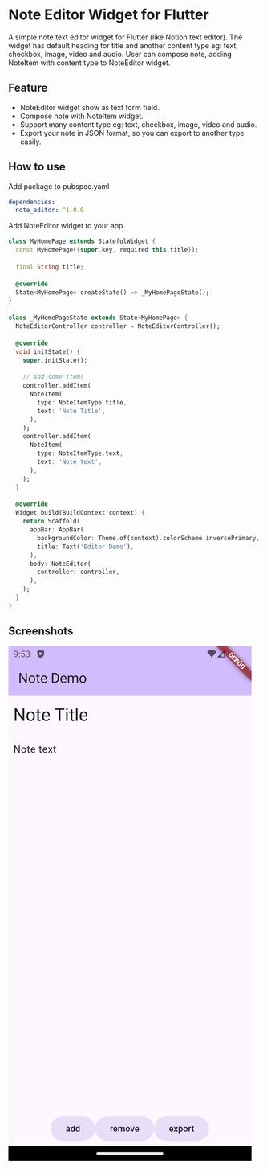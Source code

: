 # Note Editor Widget for Flutter

A simple note text editor widget for Flutter (like Notion text editor). The widget has default heading for title and another content type eg: text, checkbox, image, video and audio. User can compose note,  adding NoteItem with content type to NoteEditor widget.

## Feature

* NoteEditor widget show as text form field.
* Compose note with NoteItem widget.
* Support many content type eg: text, checkbox, image, video and audio.
* Export your note in JSON format, so you can export to another type easily.

## How to use

Add package to pubspec.yaml

```yaml
dependencies:
  note_editor: ^1.0.0
```

Add NoteEditor widget to your app.

```dart
class MyHomePage extends StatefulWidget {
  const MyHomePage({super.key, required this.title});

  final String title;

  @override
  State<MyHomePage> createState() => _MyHomePageState();
}

class _MyHomePageState extends State<MyHomePage> {
  NoteEditorController controller = NoteEditorController(); 

  @override
  void initState() {
    super.initState();

    // Add some items
    controller.addItem(
      NoteItem(
        type: NoteItemType.title,
        text: 'Note Title',
      ),
    );
    controller.addItem(
      NoteItem(
        type: NoteItemType.text,
        text: 'Note text',
      ),
    );
  }

  @override
  Widget build(BuildContext context) {
    return Scaffold(
      appBar: AppBar(
        backgroundColor: Theme.of(context).colorScheme.inversePrimary,
        title: Text('Editor Demo'),
      ),
      body: NoteEditor(
        controller: controller,
      ),
    );
  }
}
```

## Screenshots

![](/screenshots/screenshot01.png)